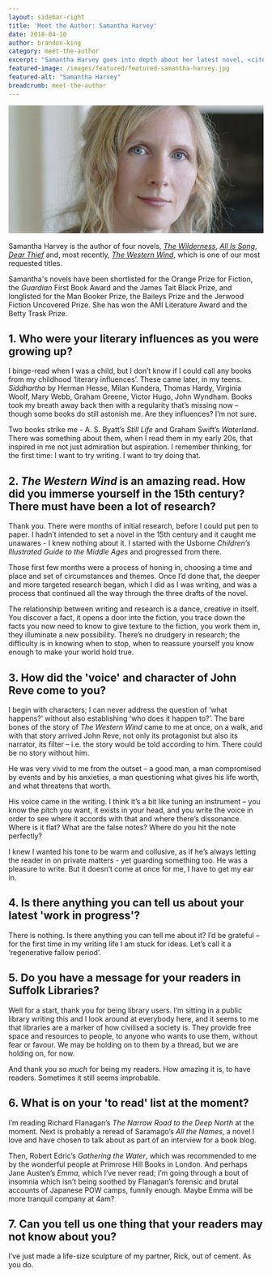```yaml
---
layout: sidebar-right
title: 'Meet the Author: Samantha Harvey'
date: 2018-04-10
author: brandon-king
category: meet-the-author
excerpt: "Samantha Harvey goes into depth about her latest novel, <cite>The Western Wind</cite>."
featured-image: /images/featured/featured-samantha-harvey.jpg
featured-alt: "Samantha Harvey"
breadcrumb: meet-the-author
---
```


![Samantha Harvey](/images/featured/featured-samantha-harvey.jpg)

Samantha Harvey is the author of four novels, [<cite>The Wilderness</cite>](https://suffolk.spydus.co.uk/cgi-bin/spydus.exe/ENQ/OPAC/BIBENQ?BRN=393419), [<cite>All Is Song</cite>](https://suffolk.spydus.co.uk/cgi-bin/spydus.exe/ENQ/OPAC/BIBENQ?BRN=1288406), [<cite>Dear Thief</cite>](https://suffolk.spydus.co.uk/cgi-bin/spydus.exe/ENQ/OPAC/BIBENQ?BRN=1815741) and, most recently, [<cite>The Western Wind</cite>](https://suffolk.spydus.co.uk/cgi-bin/spydus.exe/ENQ/OPAC/BIBENQ?BRN=2334744), which is one of our most requested titles.

Samantha's novels have been shortlisted for the Orange Prize for Fiction, the <cite>Guardian</cite> First Book Award and the James Tait Black Prize, and longlisted for the Man Booker Prize, the Baileys Prize and the Jerwood Fiction Uncovered Prize. She has won the AMI Literature Award and the Betty Trask Prize.

## 1. Who were your literary influences as you were growing up?

I binge-read when I was a child, but I don’t know if I could call any books from my childhood ‘literary influences’. These came later, in my teens. <cite>Siddhartha</cite> by Herman Hesse, Milan Kundera, Thomas Hardy, Virginia Woolf, Mary Webb, Graham Greene, Victor Hugo, John Wyndham. Books took my breath away back then with a regularity that’s missing now – though some books do still astonish me. Are they influences? I’m not sure.

Two books strike me - A. S. Byatt’s <cite>Still Life</cite> and Graham Swift’s <cite>Waterland</cite>. There was something about them, when I read them in my early 20s, that inspired in me not just admiration but aspiration. I remember thinking, for the first time: I want to try writing. I want to try doing that.

## 2. <cite>The Western Wind</cite> is an amazing read. How did you immerse yourself in the 15th century? There must have been a lot of research?

Thank you. There were months of initial research, before I could put pen to paper. I hadn’t intended to set a novel in the 15th century and it caught me unawares - I knew nothing about it. I started with the Usborne <cite>Children’s Illustrated Guide to the Middle Ages</cite> and progressed from there.

Those first few months were a process of honing in, choosing a time and place and set of circumstances and themes. Once I’d done that, the deeper and more targeted research began, which I did as I was writing, and was a process that continued all the way through the three drafts of the novel.

The relationship between writing and research is a dance, creative in itself. You discover a fact, it opens a door into the fiction, you trace down the facts you now need to know to give texture to the fiction, you work them in, they illuminate a new possibility. There’s no drudgery in research; the difficulty is in knowing when to stop, when to reassure yourself you know enough to make your world hold true.

## 3. How did the 'voice' and character of John Reve come to you?

I begin with characters; I can never address the question of ‘what happens?’ without also establishing ‘who does it happen to?’. The bare bones of the story of <cite>The Western Wind</cite> came to me at once, on a walk, and with that story arrived John Reve, not only its protagonist but also its narrator, its filter – i.e. the story would be told according to him. There could be no story without him.

He was very vivid to me from the outset – a good man, a man compromised by events and by his anxieties, a man questioning what gives his life worth, and what threatens that worth.

His voice came in the writing. I think it’s a bit like tuning an instrument – you know the pitch you want, it exists in your head, and you write the voice in order to see where it accords with that and where there’s dissonance. Where is it flat? What are the false notes? Where do you hit the note perfectly?

I knew I wanted his tone to be warm and collusive, as if he’s always letting the reader in on private matters - yet guarding something too. He was a pleasure to write. But it doesn’t come at once for me, I have to get my ear in.

## 4. Is there anything you can tell us about your latest 'work in progress'?

There is nothing. Is there anything you can tell me about it? I’d be grateful – for the first time in my writing life I am stuck for ideas. Let’s call it a ‘regenerative fallow period’.

## 5. Do you have a message for your readers in Suffolk Libraries?

Well for a start, thank you for being library users. I’m sitting in a public library writing this and I look around at everybody here, and it seems to me that libraries are a marker of how civilised a society is. They provide free space and resources to people, to anyone who wants to use them, without fear or favour. We may be holding on to them by a thread, but we are holding on, for now.

And thank you <em>so much</em> for being my readers. How amazing it is, to have readers. Sometimes it still seems improbable.

## 6. What is on your 'to read' list at the moment?

I’m reading Richard Flanagan’s <cite>The Narrow Road to the Deep North</cite> at the moment. Next is probably a reread of Saramago’s <cite>All the Names</cite>, a novel I love and have chosen to talk about as part of an interview for a book blog.

Then, Robert Edric’s <cite>Gathering the Water</cite>, which was recommended to me by the wonderful people at Primrose Hill Books in London. And perhaps Jane Austen’s <cite>Emma</cite>, which I’ve never read; I’m going through a bout of insomnia which isn’t being soothed by Flanagan’s forensic and brutal accounts of Japanese POW camps, funnily enough. Maybe Emma will be more tranquil company at 4am?

## 7. Can you tell us one thing that your readers may not know about you?

I’ve just made a life-size sculpture of my partner, Rick, out of cement. As you do.
